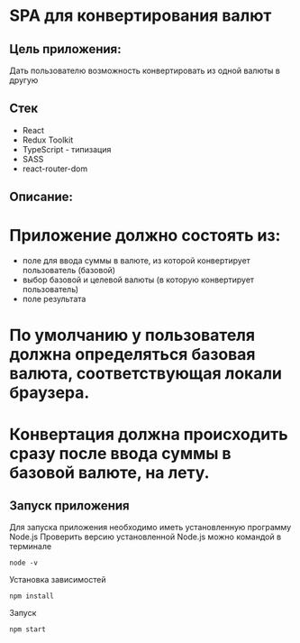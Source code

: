 # SPA для конвертирования валют

## Цель приложения:
Дать пользователю возможность конвертировать из одной валюты в другую

## Стек
+ React
+ Redux Toolkit
+ TypeScript - типизация
+ SASS
+ react-router-dom

## Описание:
# Приложение должно состоять из:
  + поле для ввода суммы в валюте, из которой конвертирует пользователь (базовой)
  + выбор базовой и целевой валюты (в которую конвертирует пользователь)
  + поле результата
# По умолчанию у пользователя должна определяться базовая валюта, соответствующая локали браузера.
# Конвертация должна происходить сразу после ввода суммы в базовой валюте, на лету.


## Запуск приложения

Для запуска приложения необходимо иметь установленную программу Node.js
Проверить версию установленной Node.js можно командой в терминале 
```
node -v
```
Установка зависимостей
```
npm install
```
Запуск
```
npm start
```
